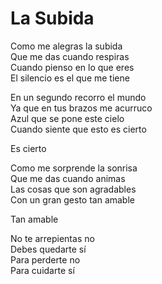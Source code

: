 # La Subida  

Como me alegras la subida  
Que me das cuando respiras  
Cuando pienso en lo que eres  
El silencio es el que me tiene

En un segundo recorro el mundo  
Ya que en tus brazos me acurruco  
Azul que se pone este cielo  
Cuando siente que esto es cierto  

Es cierto  

Como me sorprende la sonrisa  
Que me das cuando animas  
Las cosas que son agradables  
Con un gran gesto tan amable  

Tan amable  

No te arrepientas no  
Debes quedarte sí  
Para perderte no  
Para cuidarte sí  
